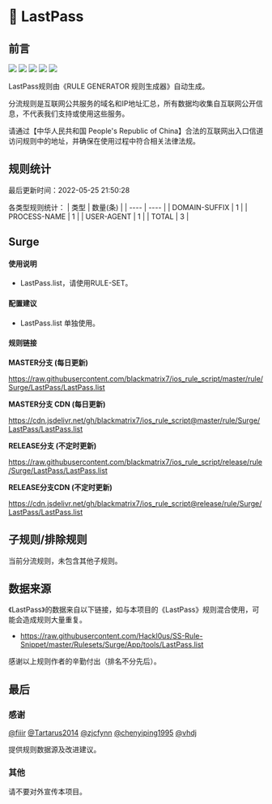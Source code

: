 # 🧸 LastPass

## 前言

![](https://shields.io/badge/-移除重复规则-ff69b4) ![](https://shields.io/badge/-DOMAIN与DOMAIN--SUFFIX合并-green) ![](https://shields.io/badge/-DOMAIN--SUFFIX间合并-critical) ![](https://shields.io/badge/-DOMAIN--SUFFIX与DOMAIN--KEYWORD合并-blue) ![](https://shields.io/badge/-IP--CIDR(6)合并-blueviolet) 

LastPass规则由《RULE GENERATOR 规则生成器》自动生成。

分流规则是互联网公共服务的域名和IP地址汇总，所有数据均收集自互联网公开信息，不代表我们支持或使用这些服务。

请通过【中华人民共和国 People's Republic of China】合法的互联网出入口信道访问规则中的地址，并确保在使用过程中符合相关法律法规。

## 规则统计

最后更新时间：2022-05-25 21:50:28

各类型规则统计：
| 类型 | 数量(条)  | 
| ---- | ----  |
| DOMAIN-SUFFIX | 1  | 
| PROCESS-NAME | 1  | 
| USER-AGENT | 1  | 
| TOTAL | 3  | 


## Surge 

#### 使用说明
- LastPass.list，请使用RULE-SET。

#### 配置建议
- LastPass.list 单独使用。

#### 规则链接
**MASTER分支 (每日更新)**

https://raw.githubusercontent.com/blackmatrix7/ios_rule_script/master/rule/Surge/LastPass/LastPass.list

**MASTER分支 CDN (每日更新)**

https://cdn.jsdelivr.net/gh/blackmatrix7/ios_rule_script@master/rule/Surge/LastPass/LastPass.list

**RELEASE分支 (不定时更新)**

https://raw.githubusercontent.com/blackmatrix7/ios_rule_script/release/rule/Surge/LastPass/LastPass.list

**RELEASE分支CDN (不定时更新)**

https://cdn.jsdelivr.net/gh/blackmatrix7/ios_rule_script@release/rule/Surge/LastPass/LastPass.list

## 子规则/排除规则


当前分流规则，未包含其他子规则。

## 数据来源

《LastPass》的数据来自以下链接，如与本项目的《LastPass》规则混合使用，可能会造成规则大量重复。

- https://raw.githubusercontent.com/Hackl0us/SS-Rule-Snippet/master/Rulesets/Surge/App/tools/LastPass.list


感谢以上规则作者的辛勤付出（排名不分先后）。

## 最后

### 感谢

[@fiiir](https://github.com/fiiir) [@Tartarus2014](https://github.com/Tartarus2014) [@zjcfynn](https://github.com/zjcfynn) [@chenyiping1995](https://github.com/chenyiping1995) [@vhdj](https://github.com/vhdj)

提供规则数据源及改进建议。

### 其他

请不要对外宣传本项目。